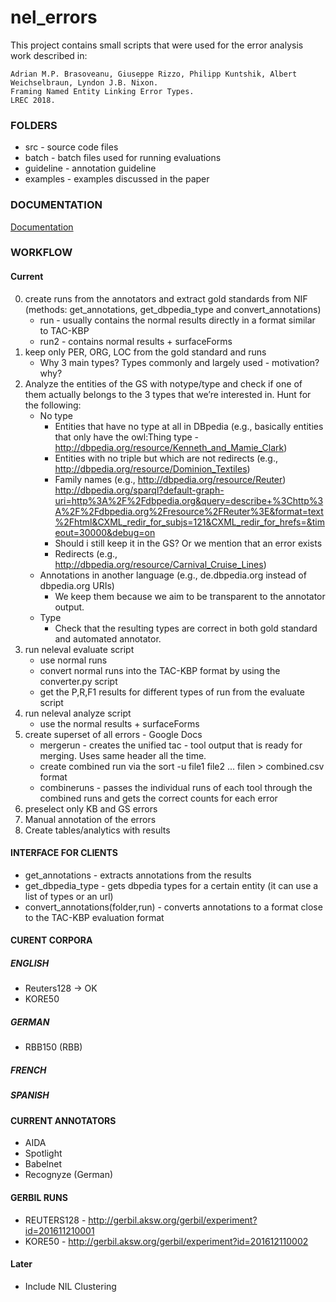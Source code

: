 # nel_errors



This project contains small scripts that were used for the error analysis work described in:

    Adrian M.P. Brasoveanu, Giuseppe Rizzo, Philipp Kuntshik, Albert Weichselbraun, Lyndon J.B. Nixon. 
    Framing Named Entity Linking Error Types. 
    LREC 2018.

### FOLDERS
* src - source code files
* batch - batch files used for running evaluations
* guideline - annotation guideline
* examples - examples discussed in the paper

### DOCUMENTATION
[Documentation](https://github.com/modultechnology/nel_errors/wiki)

### WORKFLOW

#### Current
0. create runs from the annotators and extract gold standards from NIF (methods: get_annotations, get_dbpedia_type and convert_annotations)
    * run - usually contains the normal results directly in a format similar to TAC-KBP
    * run2 - contains normal results + surfaceForms
1. keep only PER, ORG, LOC from the gold standard and runs
    * Why 3 main types? Types commonly and largely used - motivation? why?
2. Analyze the entities of the GS with notype/type and check if one of them actually belongs to the 3 types that we’re interested in. Hunt for the following: 
    * No type
        * Entities that have no type at all in DBpedia (e.g., basically entities that only have the owl:Thing type - http://dbpedia.org/resource/Kenneth_and_Mamie_Clark)
        * Entities with no triple but which are not redirects (e.g., http://dbpedia.org/resource/Dominion_Textiles)
        * Family names (e.g., http://dbpedia.org/resource/Reuter)
http://dbpedia.org/sparql?default-graph-uri=http%3A%2F%2Fdbpedia.org&query=describe+%3Chttp%3A%2F%2Fdbpedia.org%2Fresource%2FReuter%3E&format=text%2Fhtml&CXML_redir_for_subjs=121&CXML_redir_for_hrefs=&timeout=30000&debug=on 
        * Should i still keep it in the GS? Or we mention that an error exists
        * Redirects (e.g., http://dbpedia.org/resource/Carnival_Cruise_Lines)
    * Annotations in another language (e.g., de.dbpedia.org instead of dbpedia.org URIs) 
        * We keep them because we aim to be transparent to the annotator output.
    * Type
        * Check that the resulting types are correct in both gold standard and automated annotator.
3. run neleval evaluate script
    * use normal runs
    * convert normal runs into the TAC-KBP format by using the converter.py script
    * get the P,R,F1 results for different types of run from the evaluate script
4. run neleval analyze script
    * use the normal results + surfaceForms
5. create superset of all errors - Google Docs
    * mergerun - creates the unified tac - tool output that is ready for merging. Uses same header all the time.
    * create combined run via the sort -u file1 file2 ... filen > combined.csv format
    * combineruns - passes the individual runs of each tool through the combined runs and gets the correct counts for each error
6. preselect only KB and GS errors 
7. Manual annotation of the errors
8. Create tables/analytics with results

#### INTERFACE FOR CLIENTS
* get_annotations - extracts annotations from the results
* get_dbpedia_type - gets dbpedia types for a certain entity (it can use a list of types or an url)
* convert_annotations(folder,run) - converts annotations to a format close to the TAC-KBP evaluation format

#### CURENT CORPORA

##### ENGLISH
* Reuters128 -> OK
* KORE50
##### GERMAN
* RBB150 (RBB)
##### FRENCH
##### SPANISH



#### CURRENT ANNOTATORS
* AIDA 
* Spotlight
* Babelnet
* Recognyze (German)

#### GERBIL RUNS
* REUTERS128 - http://gerbil.aksw.org/gerbil/experiment?id=201611210001
* KORE50 - http://gerbil.aksw.org/gerbil/experiment?id=201612110002

#### Later
* Include NIL Clustering

